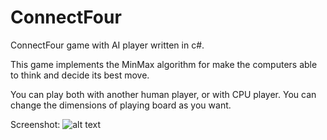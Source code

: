 # ConnectFour
ConnectFour game with AI player written in c#.

This game implements the MinMax algorithm for make the computers able to think and decide its best move.

You can play both with another human player, or with CPU player.
You can change the dimensions of playing board as you want.

Screenshot:
![alt text](https://raw.githubusercontent.com/bhlshrf/ConnectFour/master/ConnectFour/C4.jpg)

